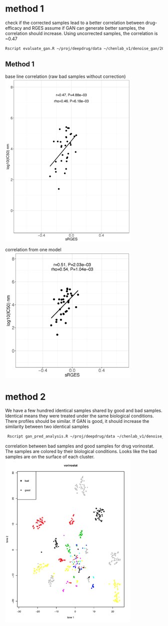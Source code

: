 # method 1
check if the corrected samples lead to a better correlation between drug-efficacy and RGES
assume if GAN can generate better samples, the correlation should increase. Using uncorrected samples, the correlation is ~0.47

```sh
Rscript evaluate_gan.R ~/proj/deepdrug/data ~/chenlab_v1/denoise_gan/2017-07-27-17-04-15_baseline/ 10000
```

## Method 1
base line correlation (raw bad samples without correction)
<img src="method1_base_line_correlation.png" width="400">

correlation from one model
<img src="method1_modelx_correlation.png" width="400">

# method 2
We have a few hundred identical samples shared by good and bad samples. Identical means they were treated under the same
biological conditions. There profiles should be similar. If GAN is good, it should increase the similarity between two identical samples
```sh
 Rscript gan_pred_analysis.R ~/proj/deepdrug/data ~/chenlab_v1/denoise_gan/2017-07-28-02-04-49_baseline/ 40000
```

correlation between bad samples and good samples for drug vorinostat. The samples are colored by their biological conditions. Looks like the bad samples are on the surface of each cluster.
<img src="method2_vorinostat_baseline.png" width="400">



